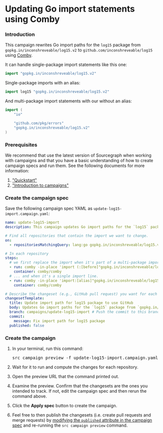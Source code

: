 # Updating Go import statements using Comby

<style>
.markdown-body pre.chroma {
  font-size: 0.75em;
}
</style>

### Introduction

This campaign rewrites Go import paths for the `log15` package from `gopkg.in/inconshreveable/log15.v2` to `github.com/inconshreveable/log15` using [Comby](https://comby.dev/).

It can handle single-package import statements like this one:

```go
import "gopkg.in/inconshreveable/log15.v2"
```

Single-package imports with an alias:


```go
import log15 "gopkg.in/inconshreveable/log15.v2"
```

And multi-package import statements with our without an alias:

```go
import (
	"io"

	"github.com/pkg/errors"
	"gopkg.in/inconshreveable/log15.v2"
)
```

### Prerequisites

We recommend that use the latest version of Sourcegraph when working with campaigns and that you have a basic understanding of how to create campaign specs and run them. See the following documents for more information:

1. ["Quickstart"](../quickstart.md)
1. ["Introduction to campaigns"](../explanations/introduction_to_batch_changes.md)

### Create the campaign spec

Save the following campaign spec YAML as `update-log15-import.campaign.yaml`:

```yaml
name: update-log15-import
description: This campaign updates Go import paths for the `log15` package from `gopkg.in/inconshreveable/log15.v2` to `github.com/inconshreveable/log15` using [Comby](https://comby.dev/)

# Find all repositories that contain the import we want to change.
on:
  - repositoriesMatchingQuery: lang:go gopkg.in/inconshreveable/log15.v2

# In each repository
steps:
  # we first replace the import when it's part of a multi-package import statement
  - run: comby -in-place 'import (:[before]"gopkg.in/inconshreveable/log15.v2":[after])' 'import (:[before]"github.com/inconshreveable/log15":[after])' .go -matcher .go -exclude-dir .,vendor
    container: comby/comby
  # ... and when it's a single import line.
  - run: comby -in-place 'import:[alias]"gopkg.in/inconshreveable/log15.v2"' 'import:[alias]"github.com/inconshreveable/log15"' .go -matcher .go -exclude-dir .,vendor
    container: comby/comby

# Describe the changeset (e.g., GitHub pull request) you want for each repository.
changesetTemplate:
  title: Update import path for log15 package to use GitHub
  body: Updates Go import paths for the `log15` package from `gopkg.in/inconshreveable/log15.v2` to `github.com/inconshreveable/log15` using [Comby](https://comby.dev/)
  branch: campaigns/update-log15-import # Push the commit to this branch.
  commit:
    message: Fix import path for log15 package
  published: false
```

### Create the campaign

1. In your terminal, run this command:

    <pre>src campaign preview -f update-log15-import.campaign.yaml</pre>
1. Wait for it to run and compute the changes for each repository.
1. Open the preview URL that the command printed out.
1. Examine the preview. Confirm that the changesets are the ones you intended to track. If not, edit the campaign spec and then rerun the command above.
1. Click the **Apply spec** button to create the campaign.
1. Feel free to then publish the changesets (i.e. create pull requests and merge requests) by [modifying the `published` attribute in the campaign spec](../references/batch_spec_yaml_reference.md#changesettemplate-published) and re-running the `src campaign preview` command.
